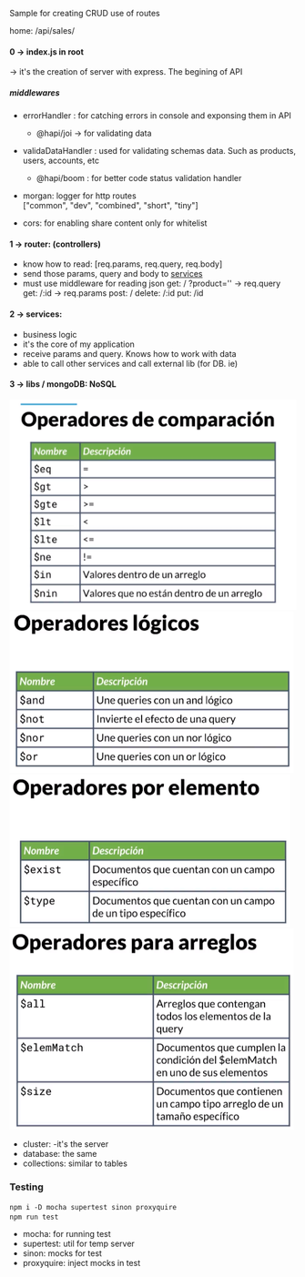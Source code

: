 Sample for creating CRUD
use of routes

home: /api/sales/

#### 0 -> index.js in root
-> it's the creation of server with express. The begining of API  

##### middlewares
* errorHandler : for catching errors in console and exponsing them in API
  * @hapi/joi -> for validating data
  
* validaDataHandler : used for validating schemas data. Such as products, users, accounts, etc 
  * @hapi/boom : for better code status validation handler

* morgan: logger for http routes  
  ["common", "dev", "combined", "short", "tiny"]
* cors: for enabling share content only for whitelist
#### 1 -> router: (controllers)
  * know how to read: [req.params, req.query, req.body]  
  * send those params, query and body to [services](#services)
  * must use middleware for reading json
  get: / ?product=''    ->  req.query
  get: /:id             ->  req.params
  post: /
  delete: /:id
  put: /id

#### 2 -> services:
  * business logic
  * it's the core of my application
  * receive params and query. Knows how to work with data
  * able to call other services and call external lib (for DB.  ie)


#### 3 -> libs / mongoDB: NoSQL
  ![Operador de Comparacion](./assets/images/mongodb_operadores_comparacion.png)   
  ![Operador Logicos](./assets/images/mongodb_operadores_logicos.png)   
  ![Operador Elementos](./assets/images/mongodb_operadores_elementos.png)   
  ![Operador Arreglos](./assets/images/mongodb_operadores_arreglos.png)   
  * cluster: -it's the server 
  * database: the same
  * collections: similar to tables

### Testing
``` npm i -D mocha supertest sinon proxyquire ```  
`` npm run test ``   
  * mocha: for running test
  * supertest: util for temp server
  * sinon: mocks for test
  * proxyquire: inject mocks in test